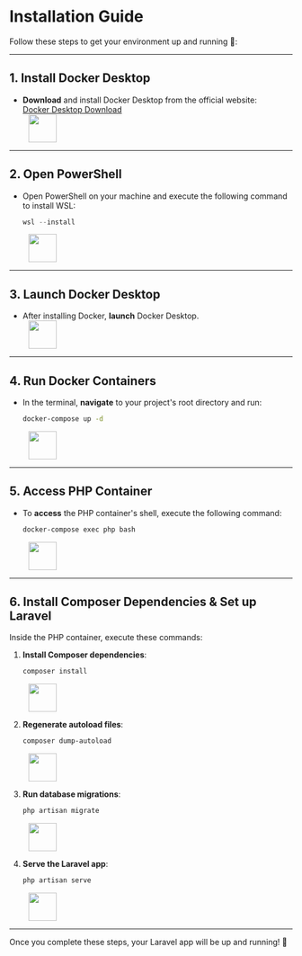 # Installation Guide

Follow these steps to get your environment up and running 🚀:

---

## 1. Install Docker Desktop

-   **Download** and install Docker Desktop from the official website:  
     [Docker Desktop Download](https://www.docker.com/get-started/)  
    <img src="https://img.icons8.com/color/48/000000/docker.png" width="50" height="50" style="vertical-align: middle; margin-left: 10px;" />

---

## 2. Open PowerShell

-   Open PowerShell on your machine and execute the following command to install WSL:
    ```powershell
    wsl --install
    ```
    <img src="https://upload.wikimedia.org/wikipedia/commons/2/2f/PowerShell_5.0_icon.png" width="50" height="50" style="vertical-align: middle; margin-left: 10px;" />

---

## 3. Launch Docker Desktop

-   After installing Docker, **launch** Docker Desktop.  
    <img src="https://static-00.iconduck.com/assets.00/docker-icon-512x438-ga1hb37h.png" width="50" height="50" style="vertical-align: middle; margin-left: 10px;" />

---

## 4. Run Docker Containers

-   In the terminal, **navigate** to your project's root directory and run:
    ```bash
    docker-compose up -d
    ```
    <img src="https://cdn-icons-png.flaticon.com/512/7560/7560719.png" width="50" height="50" style="vertical-align: middle; margin-left: 10px;" />

---

## 5. Access PHP Container

-   To **access** the PHP container's shell, execute the following command:
    ```bash
    docker-compose exec php bash
    ```
    <img src="https://www.php.net/images/logos/new-php-logo.svg" width="50" height="50" style="vertical-align: middle; margin-left: 10px;" />

---

## 6. Install Composer Dependencies & Set up Laravel

Inside the PHP container, execute these commands:

1. **Install Composer dependencies**:

    ```bash
    composer install
    ```

    <img src="https://cdn-icons-png.flaticon.com/512/919/919840.png" width="50" height="50" style="vertical-align: middle; margin-left: 10px;" />

2. **Regenerate autoload files**:

    ```bash
    composer dump-autoload
    ```

    <img src="https://cdn-icons-png.flaticon.com/512/919/919840.png" width="50" height="50" style="vertical-align: middle; margin-left: 10px;" />

3. **Run database migrations**:

    ```bash
    php artisan migrate
    ```

    <img src="https://static-00.iconduck.com/assets.00/laravel-icon-995x1024-dk77ahh4.png" width="50" height="50" style="vertical-align: middle; margin-left: 10px;" />

4. **Serve the Laravel app**:
    ```bash
    php artisan serve
    ```
    <img src="https://static-00.iconduck.com/assets.00/laravel-icon-995x1024-dk77ahh4.png" width="50" height="50" style="vertical-align: middle; margin-left: 10px;" />

---

Once you complete these steps, your Laravel app will be up and running! 🎉
